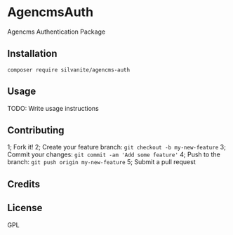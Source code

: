 # AgencmsAuth

Agencms Authentication Package

## Installation

`composer require silvanite/agencms-auth`

## Usage

TODO: Write usage instructions

## Contributing

1; Fork it!
2; Create your feature branch: `git checkout -b my-new-feature`
3; Commit your changes: `git commit -am 'Add some feature'`
4; Push to the branch: `git push origin my-new-feature`
5; Submit a pull request

## Credits

## License

GPL